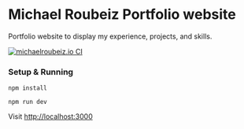 # Michael Roubeiz Portfolio website

Portfolio website to display my experience, projects, and skills.

[![michaelroubeiz.io CI](https://github.com/mikeflof/michaelroubeiz.io/actions/workflows/michaelroubeiz.io-ci.yml/badge.svg)](https://github.com/mikeflof/michaelroubeiz.io/actions/workflows/michaelroubeiz.io-ci.yml)

### Setup & Running
```
npm install
```
```
npm run dev
```
Visit [http://localhost:3000](http://localhost:3000)

